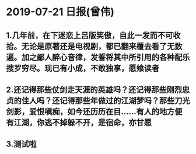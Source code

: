 # 2019-07-21 日报(曾伟)
## 1.几年前，在下迷恋上吕版笑傲，自此一发而不可收拾。无论是原著还是电视剧，都已翻来覆去看了无数遍。加之鄙人醉心音律，发誓将其中所引用的各种配乐搜罗穷尽。现已有小成，不敢独享，愿飨读者
## 2.还记得那些仗剑走天涯的英雄吗？还记得那些刚烈忠贞的佳人吗？还记得那些年做过的江湖梦吗？那些刀光剑影，爱恨嗔痴，如今还历历在目……有人的地方便有江湖，你逃不掉躲不开，是宿命，亦甘愿
## 3.测试啦

